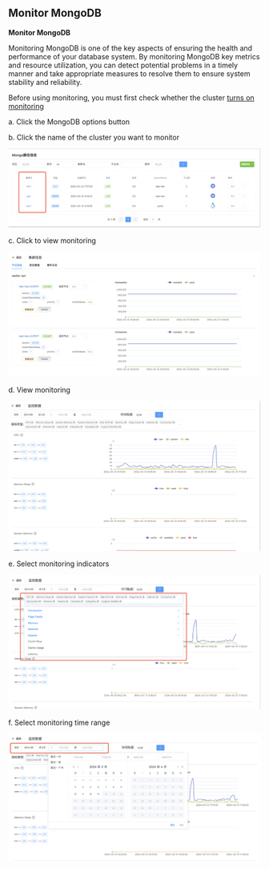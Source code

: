 ## Monitor MongoDB

**Monitor MongoDB**

Monitoring MongoDB is one of the key aspects of ensuring the health and performance of your database system. By monitoring MongoDB key metrics and resource utilization, you can detect potential problems in a timely manner and take appropriate measures to resolve them to ensure system stability and reliability.

Before using monitoring, you must first check whether the cluster [turns on monitoring](../ManageCluster/clusteroperations/Turnonmonitoring.md)

a. Click the MongoDB options button

b. Click the name of the cluster you want to monitor

![1](../../../../../images/whalealPlatformImages/MonitorMongoDB.png)

c. Click to view monitoring

![1](../../../../../images/whalealPlatformImages/MonitorMongoDB1.png)

d. View monitoring

![1](../../../../../images/whalealPlatformImages/MonitorMongoDB2.png)



e. Select monitoring indicators

![1](../../../../../images/whalealPlatformImages/MonitorMongoDB3.png)

f. Select monitoring time range

![1](../../../../../images/whalealPlatformImages/MonitorMongoDB4.png)

